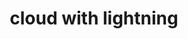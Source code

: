 ---
layout: travel&places
title: cloud with lightning
emoji: cloud_with_lightning
permalink: 🌩.html
---